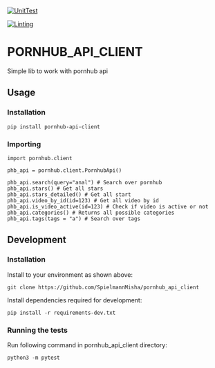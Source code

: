 [![UnitTest](https://github.com/Spielmannmisha/pornhub_api_client/actions/workflows/unit_test.yml/badge.svg)](https://github.com/Spielmannmisha/pornhub_api_client/actions/workflows/unit_test.yml)

[![Linting](https://github.com/Spielmannmisha/pornhub_api_client/actions/workflows/linter.yml/badge.svg)](https://github.com/Spielmannmisha/pornhub_api_client/actions/workflows/linter.yml)

# PORNHUB_API_CLIENT
Simple lib to work with pornhub api

## Usage

### Installation

```
pip install pornhub-api-client
```

### Importing

```
import pornhub.client

phb_api = pornhub.client.PornhubApi()

phb_api.search(query="anal") # Search over pornhub
phb_api.stars() # Get all stars
phb_api.stars_detailed() # Get all start
phb_api.video_by_id(id=123) # Get all video by id
phb_api.is_video_active(id=123) # Check if video is active or not
phb_api.categories() # Returns all possible categories
phb_api.tags(tags = "a") # Search over tags
```

## Development

### Installation

Install to your environment as shown above:

```
git clone https://github.com/SpielmannMisha/pornhub_api_client
```

Install dependencies required for development:

```
pip install -r requirements-dev.txt
```

### Running the tests

Run following command in pornhub_api_client directory:
```
python3 -m pytest
```
